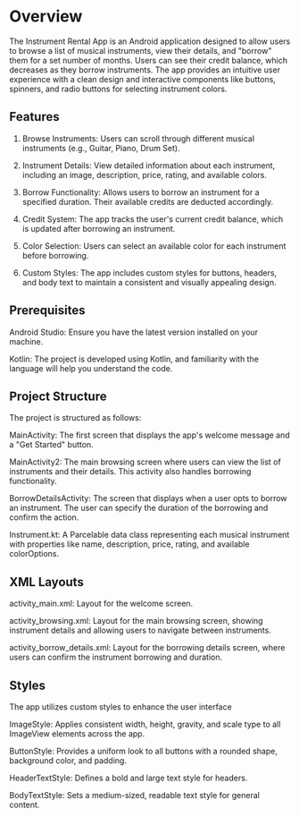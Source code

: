 # Overview

The Instrument Rental App is an Android application designed to allow users to browse a list of musical instruments, view their details, and "borrow" them for a set number of months. Users can see their credit balance, which decreases as they borrow instruments. The app provides an intuitive user experience with a clean design and interactive components like buttons, spinners, and radio buttons for selecting instrument colors.

## Features

1. Browse Instruments: Users can scroll through different musical instruments (e.g., Guitar, Piano, Drum Set).

2. Instrument Details: View detailed information about each instrument, including an image, description, price, rating, and available colors.

3. Borrow Functionality: Allows users to borrow an instrument for a specified duration. Their available credits are deducted accordingly.

4. Credit System: The app tracks the user's current credit balance, which is updated after borrowing an instrument.

5. Color Selection: Users can select an available color for each instrument before borrowing.

6. Custom Styles: The app includes custom styles for buttons, headers, and body text to maintain a consistent and visually appealing design.

## Prerequisites
Android Studio: Ensure you have the latest version installed on your machine.

Kotlin: The project is developed using Kotlin, and familiarity with the language will help you understand the code.
## Project Structure
The project is structured as follows:

MainActivity: The first screen that displays the app's welcome message and a "Get Started" button. 

MainActivity2: The main browsing screen where users can view the list of instruments and their details. This activity also handles borrowing functionality.

BorrowDetailsActivity: The screen that displays when a user opts to borrow an instrument. The user can specify the duration of the borrowing and confirm the action.

Instrument.kt: A Parcelable data class representing each musical instrument with properties like name, description, price, rating, and available colorOptions.

## XML Layouts
activity_main.xml: Layout for the welcome screen.

activity_browsing.xml: Layout for the main browsing screen, showing instrument details and allowing users to navigate between instruments.

activity_borrow_details.xml: Layout for the borrowing details screen, where users can confirm the instrument borrowing and duration.


## Styles
The app utilizes custom styles to enhance the user interface

ImageStyle: Applies consistent width, height, gravity, and scale type to all ImageView elements across the app.

ButtonStyle: Provides a uniform look to all buttons with a rounded shape, background color, and padding.

HeaderTextStyle: Defines a bold and large text style for headers.

BodyTextStyle: Sets a medium-sized, readable text style for general content.
